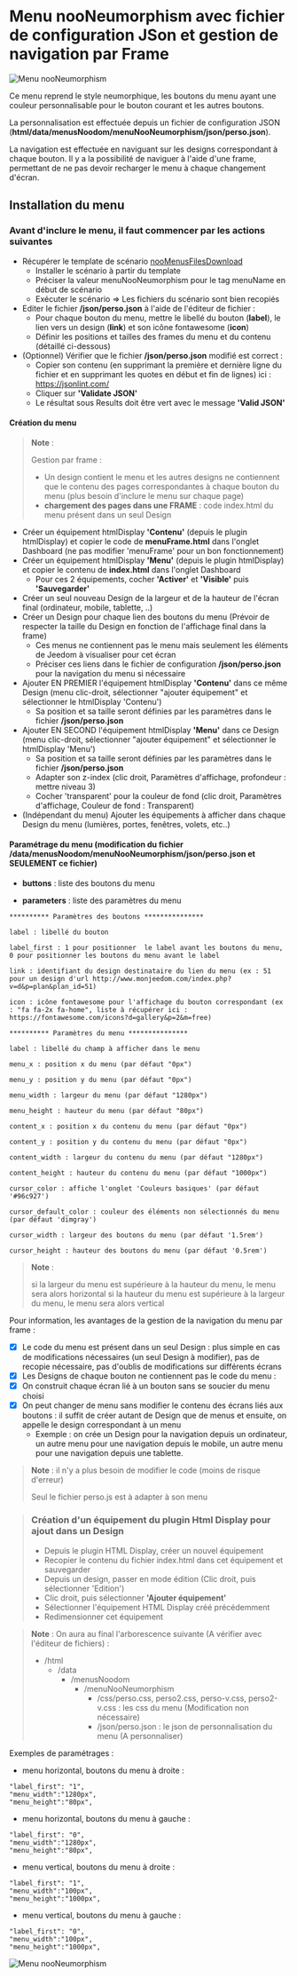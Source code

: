 # Menu nooNeumorphism avec fichier de configuration JSon et gestion de navigation par Frame
![Menu nooNeumorphism](./doc/images/demoMenuNooNeumorphism.gif)

Ce menu reprend le style neumorphique, les boutons du menu ayant  une couleur personnalisable pour le bouton courant et les autres boutons.

La personnalisation est effectuée depuis un fichier de configuration JSON (**html/data/menusNoodom/menuNooNeumorphism/json/perso.json**).

La navigation est effectuée en naviguant sur les designs correspondant à chaque bouton. 
Il y a la possibilité de naviguer à l'aide d'une frame, permettant de ne pas devoir recharger le menu à chaque changement d'écran.

## Installation du menu

### Avant d'inclure le menu, il faut commencer par les actions suivantes

   - Récupérer le template de scénario [nooMenusFilesDownload](../nooMenusFilesDownload.json)
        - Installer le scénario à partir du template
        - Préciser la valeur menuNooNeumorphism pour le tag menuName en début de scénario
        - Exécuter le scénario => Les fichiers du scénario sont bien recopiés
   - Editer le fichier **/json/perso.json** à l'aide de l'éditeur de fichier :
        - Pour chaque bouton du menu, mettre le libellé du bouton (**label**), le lien vers un design (**link**) et son icône fontawesome (**icon**)
        - Définir les positions et tailles des frames du menu et du contenu (détaillé ci-dessous)
   - (Optionnel) Vérifier que le fichier **/json/perso.json** modifié est correct :
        - Copier son contenu (en supprimant la première et dernière ligne du fichier et en supprimant les quotes en début et fin de lignes) ici : https://jsonlint.com/
        - Cliquer sur **'Validate JSON'**
        - Le résultat sous Results doit être vert avec le message **'Valid JSON'**

#### Création du menu

>**Note** :
>
>  Gestion par frame : 
>  - Un design contient le menu et les autres designs ne contiennent que le contenu des pages correspondantes à chaque bouton du menu (plus besoin d'inclure le menu sur chaque page)
> - **chargement des pages dans une FRAME** : code index.html du menu présent dans un seul Design

   - Créer un équipement htmlDisplay **'Contenu'** (depuis le plugin htmlDisplay) et copier le code de **menuFrame.html** dans l'onglet Dashboard (ne pas modifier 'menuFrame' pour un bon fonctionnement)
   - Créer un équipement htmlDisplay **'Menu'** (depuis le plugin htmlDisplay) et copier le contenu de **index.html** dans l'onglet Dashboard
        - Pour ces 2 équipements, cocher **'Activer'** et **'Visible'** puis **'Sauvegarder'**
   - Créer un seul nouveau Design de la largeur et de la hauteur de l'écran final (ordinateur, mobile, tablette, ..)
   - Créer un Design pour chaque lien des boutons du menu (Prévoir de respecter la taille du Design en fonction de l'affichage final dans la frame)
        - Ces menus ne contiennent pas le menu mais seulement les éléments de Jeedom à visualiser pour cet écran
        - Préciser ces liens dans le fichier de configuration **/json/perso.json** pour la navigation du menu si nécessaire
   - Ajouter EN PREMIER l'équipement htmlDisplay **'Contenu'** dans ce même Design  (menu clic-droit, sélectionner "ajouter équipement" et sélectionner le htmlDisplay 'Contenu')
        - Sa position et sa taille seront définies par les paramètres dans le fichier **/json/perso.json**
   - Ajouter EN SECOND l'équipement htmlDisplay **'Menu'** dans ce Design (menu clic-droit, sélectionner "ajouter équipement" et sélectionner le htmlDisplay 'Menu')
        -  Sa position et sa taille seront définies par les paramètres dans le fichier **/json/perso.json**
        - Adapter son z-index (clic droit, Paramètres d'affichage, profondeur : mettre niveau 3)
        - Cocher 'transparent' pour la couleur de fond (clic droit, Paramètres d'affichage, Couleur de fond : Transparent)
   - (Indépendant du menu) Ajouter les équipements à afficher dans chaque Design du menu (lumières, portes, fenêtres, volets, etc..)

#### Paramétrage du menu (modification du fichier /data/menusNoodom/menuNooNeumorphism/json/perso.json et SEULEMENT ce fichier)

   - **buttons** : liste des boutons du menu

   - **parameters** : liste des paramètres du menu

	********** Paramètres des boutons ***************
	   
	label : libellé du bouton

	label_first : 1 pour positionner  le label avant les boutons du menu, 0 pour positionner les boutons du menu avant le label
	
	link : identifiant du design destinataire du lien du menu (ex : 51 pour un design d'url http://www.monjeedom.com/index.php?v=d&p=plan&plan_id=51)
		
	icon : icône fontawesome pour l'affichage du bouton correspondant (ex : "fa fa-2x fa-home", liste à récupérer ici : https://fontawesome.com/icons?d=gallery&p=2&m=free)

	********** Paramètres du menu ***************
       
	label : libellé du champ à afficher dans le menu

	menu_x : position x du menu (par défaut "0px")

	menu_y : position y du menu (par défaut "0px")
        
	menu_width : largeur du menu (par défaut "1280px")
        
	menu_height : hauteur du menu (par défaut "80px")
        
	content_x : position x du contenu du menu (par défaut "0px")
        
	content_y : position y du contenu du menu (par défaut "0px")
        
	content_width : largeur du contenu du menu (par défaut "1280px")
        
	content_height : hauteur du contenu du menu (par défaut "1000px")

	cursor_color : affiche l'onglet 'Couleurs basiques' (par défaut '#96c927')
        
	cursor_default_color : couleur des éléments non sélectionnés du menu (par défaut 'dimgray')
        
	cursor_width : largeur des boutons du menu (par défaut '1.5rem')
        
	cursor_height : hauteur des boutons du menu (par défaut '0.5rem')

>**Note** :
>
>si la largeur du menu est supérieure à la hauteur du menu, le menu sera alors horizontal
>si la hauteur du menu est supérieure à la largeur du menu, le menu sera alors vertical

Pour information, les avantages de la gestion de la navigation du menu par frame :
- [x] Le code du menu est présent dans un seul Design : plus simple en cas de modifications nécessaires (un seul Design à modifier), pas de recopie nécessaire, pas d'oublis de modifications sur différents écrans
- [x] Les Designs de chaque bouton ne contiennent pas le code du menu :
- [x] On construit chaque écran lié à un bouton sans se soucier du menu choisi
- [x] On peut changer de menu sans modifier le contenu des écrans liés aux boutons : il suffit de créer autant de Design que de menus et ensuite, on appelle le design correspondant à un menu
   - Exemple : on crée un Design pour la navigation depuis un ordinateur, un autre menu pour une navigation depuis le mobile, un autre menu pour une navigation depuis une tablette.

>**Note** : il n'y a plus besoin de modifier le code (moins de risque d'erreur)
>
>Seul le fichier perso.js est à adapter à son menu

>### Création d'un équipement du plugin Html Display pour ajout dans un Design
>
>   - Depuis le plugin HTML Display, créer un nouvel équipement
>   - Recopier le contenu du fichier index.html dans cet équipement et sauvegarder
>   - Depuis un design, passer en mode édition (Clic droit, puis sélectionner 'Edition')
>   - Clic droit, puis sélectionner **'Ajouter équipement'**
>   - Sélectionner l'équipement HTML Display créé précédemment
>   - Redimensionner cet équipement

>**Note** : On aura au final l'arborescence suivante (A vérifier avec l'éditeur de fichiers) :
>
>- /html
>    - /data
>       - /menusNoodom
>          - /menuNooNeumorphism
>            - /css/perso.css, perso2.css, perso-v.css, perso2-v.css : les css du menu (Modification non nécessaire)
>            - /json/perso.json : le json de personnalisation du menu (A personnaliser)

Exemples de paramétrages :


- menu horizontal, boutons du menu à droite :

```
"label_first": "1",
"menu_width":"1280px",
"menu_height":"80px",
```

- menu horizontal, boutons du menu à gauche :

```
"label_first": "0",
"menu_width":"1280px",
"menu_height":"80px",
```

- menu vertical, boutons du menu à droite :

```
"label_first": "1",
"menu_width":"100px",
"menu_height":"1000px",
```

- menu vertical, boutons du menu à gauche :

```
"label_first": "0",
"menu_width":"100px",
"menu_height":"1000px",
```

![Menu nooNeumorphism](./doc/images/menuNooMorphismOrientations.png)
